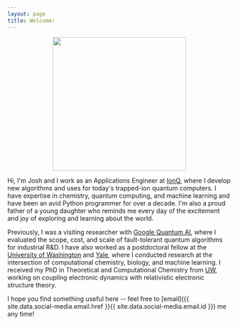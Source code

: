 ```yaml
---
layout: page
title: Welcome! 
---
```


<style>
table {
  margin: 0 auto;
  margin-bottom: 0rem;
  width: 100%;
  border: 0px solid #ffffff;
  border-collapse: collapse;
}
td,
th {
  padding: .25rem .5rem;
  border: 0px solid #ffffff;
}
tbody tr:nth-child(odd) td,
tbody tr:nth-child(odd) th {
  background-color: #ffffff;
}
</style>

<!--
  <table>
    <tr>
      <td>
        <img style="height:250px" src="{{ site.baseurl }}/assets/portrait.jpg">
      </td>
      <td>
        <img style="height:250px" src="{{ site.baseurl }}/assets/rainier.jpg">
      </td>
    </tr>
  </table>
-->

<p align="center">
   <img height="300" src="{{ site.baseurl }}/assets/rainier.jpg">
</p>

<p> Hi, I'm Josh and I work as an Applications Engineer at <a href="https://ionq.com/">IonQ</a>, where I develop new algorithms and uses for today's trapped-ion quantum computers. I have expertise in chemistry, quantum computing, and machine learning and have been an avid Python programmer for over a decade. I'm also a proud father of a young daughter who reminds me every day of the excitement and joy of exploring and learning about the world.</p>

<p>Previously, I was a visiting researcher with <a href="https://quantumai.google/">Google Quantum AI</a>, where I evaluated the scope, cost, and scale of fault-tolerant quantum algorithms for industrial R&D. I have also worked as a postdoctoral fellow at the <a href="https://escience.washington.edu/people/13620/">University of Washington</a> and <a href="http://hammes-schiffer-group.org/">Yale</a>, where I conducted research at the intersection of computational chemistry, biology, and machine learning. I received my PhD in Theoretical and Computational Chemistry from <a href="http://uwligroup.org/">UW</a>, working on coupling electronic dynamics with relativistic electronic structure theory.</p>

<p>I hope you find something useful here -- feel free to [email]({{ site.data.social-media.email.href }}{{ site.data.social-media.email.id }}) me any time!</p>

<center>
<a href="{{ site.data.social-media.email.href }}{{ site.data.social-media.email.id }}" title="{{ site.data.social-media.email.title }}"><i class="fa {{ site.data.social-media.email.fa-icon }} fa-3x"></i></a>
<a href="{{ site.data.social-media.github.href }}{{ site.data.social-media.github.id }}" title="{{ site.data.social-media.github.title }}"><i class="fa {{ site.data.social-media.github.fa-icon }} fa-3x"></i></a>
<a href="{{ site.data.social-media.linkedin.href }}{{ site.data.social-media.linkedin.id }}" title="{{ site.data.social-media.linkedin.title }}"><i class="fa {{ site.data.social-media.linkedin.fa-icon }} fa-3x"></i></a>
<a href="{{ site.data.social-media.stackexchange.href }}{{ site.data.social-media.stackexchange.id }}" title="{{ site.data.social-media.stackexchange.title }}"><i class="fa {{ site.data.social-media.stackexchange.fa-icon }} fa-3x"></i></a>
</center>

<!--
<p align="center">
   <img height="300" src="{{ site.baseurl }}/assets/portrait.jpg">
</p>
-->
